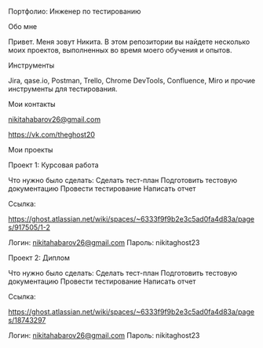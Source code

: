 Портфолио: Инженер по тестированию

Обо мне

Привет. Меня зовут Никита. В этом репозитории вы найдете несколько моих проектов, выполненных во время моего обучения и опытов.

Инструменты

Jira, qase.io, Postman, Trello, Chrome DevTools, Confluence, Miro и прочие инструменты для тестирования.

Мои контакты

nikitahabarov26@gmail.com

https://vk.com/theghost20

Мои проекты

Проект 1: Курсовая работа

Что нужно было сделать: 
Сделать тест-план
Подготовить тестовую документацию
Провести тестирование
Написать отчет

Ссылка:

https://ghost.atlassian.net/wiki/spaces/~6333f9f9b2e3c5ad0fa4d83a/pages/917505/1-2

Логин: nikitahabarov26@gmail.com
Пароль: nikitaghost23

Проект 2: Диплом

Что нужно было сделать: 
Сделать тест-план
Подготовить тестовую документацию
Провести тестирование
Написать отчет

Ссылка:

https://ghost.atlassian.net/wiki/spaces/~6333f9f9b2e3c5ad0fa4d83a/pages/18743297

Логин: nikitahabarov26@gmail.com
Пароль: nikitaghost23
